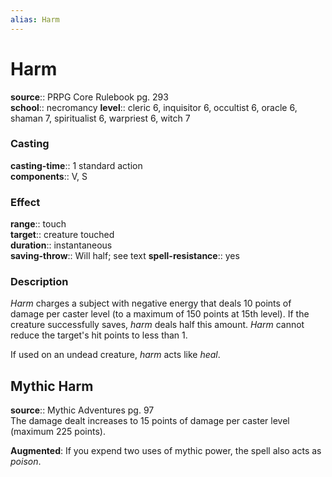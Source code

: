 ```yaml
---
alias: Harm
---
```


# Harm 

**source**:: PRPG Core Rulebook pg. 293  
**school**:: necromancy
**level**:: cleric 6, inquisitor 6, occultist 6, oracle 6, shaman 7, spiritualist 6, warpriest 6, witch 7

### Casting 

**casting-time**:: 1 standard action  
**components**:: V, S

### Effect 

**range**:: touch  
**target**:: creature touched  
**duration**:: instantaneous  
**saving-throw**:: Will half; see text
**spell-resistance**:: yes

### Description 

*Harm* charges a subject with negative energy that deals 10 points of damage per caster level (to a maximum of 150 points at 15th level). If the creature successfully saves, *harm* deals half this amount. *Harm* cannot reduce the target's hit points to less than 1.  
  
If used on an undead creature, *harm* acts like *heal*.

## Mythic Harm 

**source**:: Mythic Adventures pg. 97  
The damage dealt increases to 15 points of damage per caster level (maximum 225 points).  
  
**Augmented**: If you expend two uses of mythic power, the spell also acts as *poison*.
